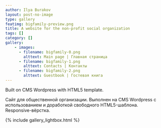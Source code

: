 ```yaml
---
author: Ilya Burakov
layout: post-no-image
type: gallery
featimg: bigfamily-preview.png
title: A website for the non-profit social organization
tags: []
category: []
gallery:
    - images:
      - filename: bigfamily-0.png
        alttext: Main page | Главная страница
      - filename: bigfamily-1.png
        alttext: Contacts | Контакты
      - filename: bigfamily-2.png
        alttext: Guestbook | Гостевая книга
---
```


Built on CMS Wordpress with HTML5 template.
<!--more-->

Сайт для общественной организации.
Выполнен на CMS Wordpress с использованием и доработкой свободного HTML5-шаблона. Responsive-вёрстка.

{% include gallery_lightbox.html %}